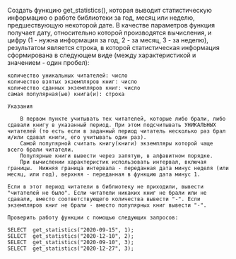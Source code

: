 Создать функцию get_statistics(), которая выводит статистическую информацию о работе библиотеки за год, месяц или неделю, предшествующую некоторой дате. В качестве параметров функция получает дату, относительно которой производятся вычисления,  и цифру (1 - нужна информация за год, 2 - за месяц, 3 - за неделю), результатом является строка, в которой статистическая информация сформирована в следующем виде (между характеристикой и значением - один пробел):

    количество уникальных читателей: число
    количество взятых экземпляров книг: число
    количество сданных экземпляров книг: число
    самая популярная(ые) книга(и): строка

    Указания

        В первом пункте учитывать тех читателей, которые либо брали, либо сдавали книгу в указанный период. При этом подсчитывать УНИКАЛЬНЫХ читателей (то есть если в заданный период читатель несколько раз брал и/или сдавал книги, его учитывать один раз).
        Самой популярной считать книгу(книги) экземпляры которой чаще всего брали читатели.
        Популярные книги вывести через запятую, в алфавитном порядке.
        При вычислении характеристик использовать интервал, включая границы.  Нижняя граница интервала - переданная дата минус неделя (или месяц, или год), верхняя - переданная в функцию дата минус 1.

    Если в этот период читатели в библиотеку не приходили, вывести "читателей не было". Если читатели никаких книг не брали или не сдавали, вместо соответствующего количества вывести "-". Если экземпляров книг не брали - вместо популярных книг вывести "-".

    Проверить работу функции с помощью следующих запросов:

    SELECT  get_statistics("2020-09-15", 1);
    SELECT  get_statistics("2020-12-10", 2);
    SELECT  get_statistics("2020-09-10", 3);
    SELECT  get_statistics("2020-12-27", 3);
